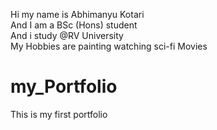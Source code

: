 Hi my name is Abhimanyu Kotari<br>
And I am a BSc (Hons) student<br>
And i study @RV University
<br>
My Hobbies are painting watching sci-fi Movies

# my_Portfolio

This is my first portfolio
